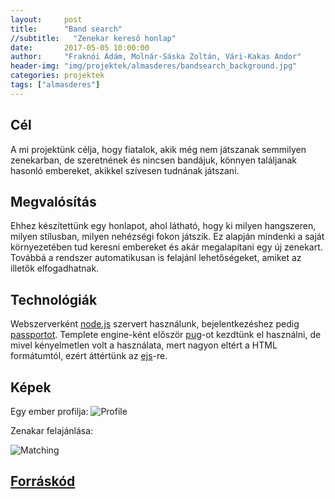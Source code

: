 ```yaml
---
layout:     post
title:      "Band search"
//subtitle:   "Zenekar kereső honlap"
date:       2017-05-05 10:00:00
author:     "Fraknói Ádám, Molnár-Sáska Zoltán, Vári-Kakas Andor"
header-img: "img/projektek/almasderes/bandsearch_background.jpg"
categories: projektek
tags: ["almasderes"]
---
```

<h2>Cél</h2>
A mi projektünk célja, hogy fiatalok, akik még nem játszanak semmilyen zenekarban, de szeretnének és nincsen bandájuk, könnyen találjanak hasonló embereket, akikkel szívesen tudnának játszani.

<h2>Megvalósítás</h2>
Ehhez készítettünk egy honlapot, ahol látható, hogy ki milyen hangszeren, milyen stílusban, milyen nehézségi fokon játszik. Ez alapján mindenki a saját környezetében tud keresni embereket és akár megalapítani egy új zenekart. Továbbá a rendszer automatikusan is felajánl lehetőségeket, amiket az illetők elfogadhatnak.

<h2>Technológiák</h2>
Webszerverként <a href="https://nodejs.org">node.js</a> szervert használunk, bejelentkezéshez pedig <a href="http://passportjs.org/">passportot</a>. Templete engine-ként először <a href="https://pugjs.org">pug</a>-ot kezdtünk el használni, de mivel kényelmetlen volt a használata, mert nagyon eltért a HTML formátumtól, ezért áttértünk az <a href="http://ejs.co/">ejs</a>-re.

<h2>Képek</h2>
Egy ember profilja:

<img src="{{ site.baseurl }}/img/projektek/almasderes/bandsearch_profile.png" class="img-responsive" alt="Profile">


Zenakar felajánlása:

<img src="{{ site.baseurl }}/img/projektek/almasderes/bandsearch_matching.png" class="img-responsive" alt="Matching">

<h2><a href="https://github.com/msaska9/Zenekar">Forráskód</a></h2>
